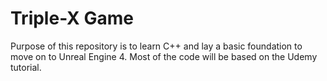 # Triple-X Game

Purpose of this repository is to learn C++ and lay a basic foundation to move on to Unreal Engine 4.
Most of the code will be based on the Udemy tutorial.
